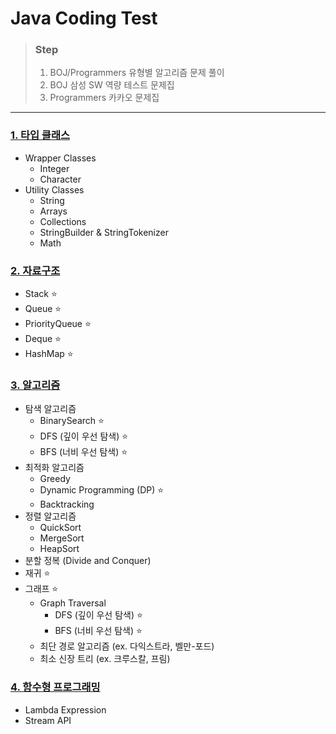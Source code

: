 # Java Coding Test

> ### Step
> 1. BOJ/Programmers 유형별 알고리즘 문제 풀이
> 2. BOJ 삼성 SW 역량 테스트 문제집
> 3. Programmers 카카오 문제집

---

### [1. 타입 클래스](./md/DataType.md)
- Wrapper Classes 
  - Integer
  - Character
- Utility Classes 
  - String
  - Arrays
  - Collections
  - StringBuilder & StringTokenizer
  - Math

### [2. 자료구조](./md/DataStructure.md)
- Stack ⭐️
- Queue ⭐️
- PriorityQueue ⭐️
- Deque ⭐️
- HashMap ⭐️

### [3. 알고리즘](./md/Algorithm.md)
- 탐색 알고리즘
  - BinarySearch ⭐️
  - DFS (깊이 우선 탐색) ⭐️
  - BFS (너비 우선 탐색) ⭐️
- 최적화 알고리즘
  - Greedy 
  - Dynamic Programming (DP) ⭐️
  - Backtracking
- 정렬 알고리즘
  - QuickSort
  - MergeSort
  - HeapSort 
- 분할 정복 (Divide and Conquer)
- 재귀 ⭐️
- 그래프 ⭐️
  - Graph Traversal
    - DFS (깊이 우선 탐색) ⭐️
    - BFS (너비 우선 탐색) ⭐️
  - 최단 경로 알고리즘 (ex. 다익스트라, 벨만-포드)
  - 최소 신장 트리 (ex. 크루스칼, 프림)


### [4. 함수형 프로그래밍](./md/FunctionalProgramming.md)

- Lambda Expression
- Stream API

